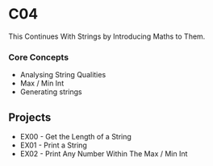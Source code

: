 # C04

This Continues With Strings by Introducing Maths to Them.

### Core Concepts 
- Analysing String Qualities
- Max / Min Int
- Generating strings

## Projects
- EX00 - Get the Length of a String
- EX01 - Print a String
- EX02 - Print Any Number Within The Max / Min Int
